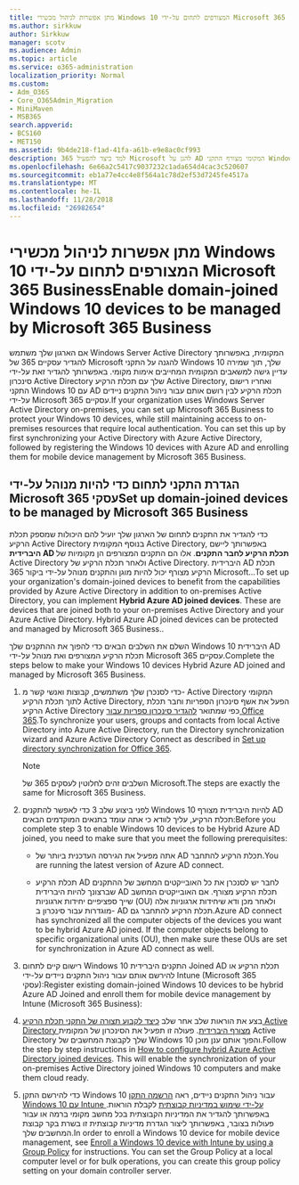 ```yaml
---
title: מתן אפשרות לניהול מכשירי Windows 10 המצורפים לתחום על-ידי Microsoft 365 Business
ms.author: sirkkuw
author: Sirkkuw
manager: scotv
ms.audience: Admin
ms.topic: article
ms.service: o365-administration
localization_priority: Normal
ms.custom:
- Adm_O365
- Core_O365Admin_Migration
- MiniMaven
- MSB365
search.appverid:
- BCS160
- MET150
ms.assetid: 9b4de218-f1ad-41fa-a61b-e9e8ac0cf993
description: למד כיצד להפעיל 365 Microsoft להגן על AD המקומי מצורף התקני Windows 10.
ms.openlocfilehash: 6e66a2c5417c9037232c1ada654d4cac3c520607
ms.sourcegitcommit: eb1a77e4cc4e8f564a1c78d2ef53d7245fe4517a
ms.translationtype: MT
ms.contentlocale: he-IL
ms.lasthandoff: 11/28/2018
ms.locfileid: "26982654"
---
```

# <a name="enable-domain-joined-windows-10-devices-to-be-managed-by-microsoft-365-business"></a><span data-ttu-id="fcbde-103">מתן אפשרות לניהול מכשירי Windows 10 המצורפים לתחום על-ידי Microsoft 365 Business</span><span class="sxs-lookup"><span data-stu-id="fcbde-103">Enable domain-joined Windows 10 devices to be managed by Microsoft 365 Business</span></span>

<span data-ttu-id="fcbde-p101">אם הארגון שלך משתמש Windows Server Active Directory המקומית, באפשרותך להגדיר עסקיים 365 של Microsoft להגנה על התקני Windows 10 שלך, תוך שמירה עדיין גישה למשאבים המקומית המחייבים אימות מקומי. באפשרותך להגדיר זאת על-ידי סינכרון Active Directory שלך עם תכלת הרקיע Active Directory, ואחריו רישום התקני Windows 10 עם AD תכלת הרקיע לבין רושם אותם עבור ניהול התקנים ניידים על-ידי Microsoft 365 עסקיים.</span><span class="sxs-lookup"><span data-stu-id="fcbde-p101">If your organization uses Windows Server Active Directory on-premises, you can set up Microsoft 365 Business to protect your Windows 10 devices, while still maintaining access to on-premises resources that require local authentication. You can set this up by first synchronizing your Active Directory with Azure Active Directory, followed by registering the Windows 10 devices with Azure AD and enrolling them for mobile device management by Microsoft 365 Business.</span></span>
  
## <a name="set-up-domain-joined-devices-to-be-managed-by-microsoft-365-business"></a><span data-ttu-id="fcbde-106">הגדרת התקני לתחום כדי להיות מנוהל על-ידי Microsoft 365 עסקי</span><span class="sxs-lookup"><span data-stu-id="fcbde-106">Set up domain-joined devices to be managed by Microsoft 365 Business</span></span>

<span data-ttu-id="fcbde-p102">כדי להגדיר את התקנים לתחום של הארגון שלך יועיל להם היכולות שמספק תכלת הרקיע Active Directory בנוסף המקומית Active Directory, באפשרותך ליישם **היברידית AD תכלת הרקיע לחבר התקנים**. אלו הם התקנים המצורפים הן מקומיות של Active Directory ולאחר תכלת הרקיע של Active Directory. היברידית AD תכלת הרקיע מצורף יכול להיות מוגן והתקנים מנוהל על-ידי ביקור 365 Microsoft...</span><span class="sxs-lookup"><span data-stu-id="fcbde-p102">To set up your organization's domain-joined devices to benefit from the capabilities provided by Azure Active Directory in addition to on-premises Active Directory, you can implement **Hybrid Azure AD joined devices**. These are devices that are joined both to your on-premises Active Directory and your Azure Active Directory. Hybrid Azure AD joined devices can be protected and managed by Microsoft 365 Business..</span></span> 
  
<span data-ttu-id="fcbde-110">השלם את השלבים הבאים כדי להפוך את ההתקנים שלך Windows 10 היברידית AD תכלת הרקיע המצורפים ואת מנוהל על-ידי Microsoft 365 עסקיים.</span><span class="sxs-lookup"><span data-stu-id="fcbde-110">Complete the steps below to make your Windows 10 devices Hybrid Azure AD joined and managed by Microsoft 365 Business.</span></span>
  
1. <span data-ttu-id="fcbde-111">כדי לסנכרן שלך משתמשים, קבוצות ואנשי קשר מ- Active Directory המקומי לתוך תכלת הרקיע Active Directory, הפעל את אשף סינכרון הספריות וחבר תכלת הרקיע Active Directory כפי שמתואר [להגדיר סינכרון ספריות עבור Office 365](https://support.office.com/article/1b3b5318-6977-42ed-b5c7-96fa74b08846).</span><span class="sxs-lookup"><span data-stu-id="fcbde-111">To synchronize your users, groups and contacts from local Active Directory into Azure Active Directory, run the Directory synchronization wizard and Azure Active Directory Connect as described in [Set up directory synchronization for Office 365](https://support.office.com/article/1b3b5318-6977-42ed-b5c7-96fa74b08846).</span></span>
    
    > [!NOTE]
    > <span data-ttu-id="fcbde-112">השלבים זהים לחלוטין לעסקים 365 של Microsoft.</span><span class="sxs-lookup"><span data-stu-id="fcbde-112">The steps are exactly the same for Microsoft 365 Business.</span></span> 
  
2. <span data-ttu-id="fcbde-113">לפני ביצוע שלב 3 כדי לאפשר להתקנים Windows 10 להיות היברידית מצורף AD תכלת הרקיע, עליך לוודא כי אתה עומד בתנאים המוקדמים הבאים:</span><span class="sxs-lookup"><span data-stu-id="fcbde-113">Before you complete step 3 to enable Windows 10 devices to be Hybrid Azure AD joined, you need to make sure that you meet the following prerequisites:</span></span>
    
   - <span data-ttu-id="fcbde-114">אתה מפעיל את הגירסה העדכנית ביותר של AD תכלת הרקיע להתחבר.</span><span class="sxs-lookup"><span data-stu-id="fcbde-114">You are running the latest version of Azure AD connect.</span></span>
    
   - <span data-ttu-id="fcbde-p103">תכלת הרקיע AD לחבר יש לסנכרן את כל האובייקטים המחשב של ההתקנים שברצונך להיות היברידית AD תכלת הרקיע מצורף. אם האובייקטים המחשב שייך ספציפיים יחידות ארגוניות (OU) ולאחר מכן ודא שיחידות ארגוניות אלה מוגדרות עבור סינכרון ב- AD תכלת הרקיע להתחבר גם.</span><span class="sxs-lookup"><span data-stu-id="fcbde-p103">Azure AD connect has synchronized all the computer objects of the devices you want to be hybrid Azure AD joined. If the computer objects belong to specific organizational units (OU), then make sure these OUs are set for synchronization in Azure AD connect as well.</span></span>
    
3. <span data-ttu-id="fcbde-117">רישום קיים לתחום Windows 10 התקנים היברידית Joined AD תכלת הרקיע או להירשם אותם עבור ניהול התקנים ניידים על-ידי Intune (Microsoft 365 עסקי):</span><span class="sxs-lookup"><span data-stu-id="fcbde-117">Register existing domain-joined Windows 10 devices to be hybrid Azure AD Joined and enroll them for mobile device management by Intune (Microsoft 365 Business):</span></span>
    
4. <span data-ttu-id="fcbde-p104">בצע את הוראות שלב אחר שלב [כיצד לקבוע תצורה של התקני תכלת הרקיע Active Directory מצורף היברידית](https://go.microsoft.com/fwlink/p/?linkid=872870). פעולה זו תפעיל את הסינכרון של המקומית Active Directory שלך לקבוצת המחשבים של Windows 10 והפוך אותם ענן מוכן.</span><span class="sxs-lookup"><span data-stu-id="fcbde-p104">Follow the step by step instructions in [How to configure hybrid Azure Active Directory joined devices](https://go.microsoft.com/fwlink/p/?linkid=872870). This will enable the synchronization of your on-premises Active Directory joined Windows 10 computers and make them cloud ready.</span></span>
    
5. <span data-ttu-id="fcbde-p105">כדי להירשם התקן Windows 10 עבור ניהול התקנים ניידים, ראה [הרשמה התקן Windows 10 עם Intune על-ידי שימוש במדיניות קבוצתית](https://go.microsoft.com/fwlink/p/?linkid=872871) לקבלת הוראות. באפשרותך להגדיר את המדיניות הקבוצתית בכל מחשב מקומי ברמה או עבור פעולות בצובר, באפשרותך ליצור הגדרת מדיניות קבוצתית זו בשרת בקר קבוצת המחשבים שלך.</span><span class="sxs-lookup"><span data-stu-id="fcbde-p105">In order to enroll a Windows 10 device for mobile device management, see [Enroll a Windows 10 device with Intune by using a Group Policy](https://go.microsoft.com/fwlink/p/?linkid=872871) for instructions. You can set the Group Policy at a local computer level or for bulk operations, you can create this group policy setting on your domain controller server.</span></span> 
    


